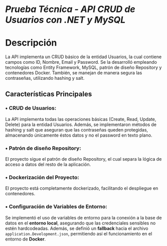 # _Prueba Técnica - API CRUD de Usuarios con .NET y MySQL_

# Descripción
La API implementa un CRUD básico de la entidad Usuarios, la cual contiene campos como ID, Nombre, Email y Password. Se la desarrolló empleando tecnologías como Entity Framework, MySQL, patrón de diseño Repository y contenedores Docker. También, se manejan de manera segura las contraseñas, utilizando hashing y salt.

## Características Principales
### • CRUD de Usuarios:
La API implementa todas las operaciones básicas (Create, Read, Update, Delete) para la entidad Usuarios. Además, se implementaron métodos de hashing y salt que aseguran que las contraseñas queden protegidas, almacenando únicamente éstos datos y no el password en texto plano.

### • Patrón de diseño Repository:
El proyecto sigue el patrón de diseño Repository, el cual separa la lógica de acceso a datos del resto de la aplicación.

### • Dockerización del Proyecto:
El proyecto está completamente dockerizado, facilitando el despliegue en contenedores.

### • Configuración de Variables de Entorno:

Se implementó el uso de variables de entorno para la conexión a la base de datos en el __entorno local__, asegurando que las credenciales sensibles no estén hardcodeadas. 
Además, se definió un **fallback** hacia el archivo `application.Development.json`, permitiendo así el funcionamiento en el entorno de __Docker__.
